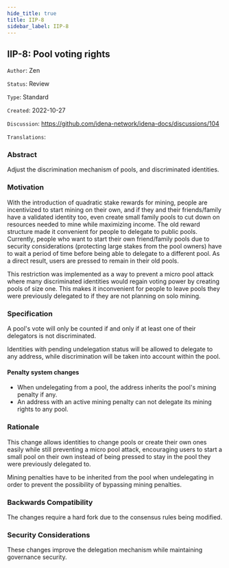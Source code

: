 ```yaml
---
hide_title: true
title: IIP-8
sidebar_label: IIP-8
---
```


## IIP-8: Pool voting rights

`Author`: Zen

`Status`: Review

`Type`: Standard

`Created`: 2022-10-27

`Discussion`: https://github.com/idena-network/idena-docs/discussions/104

`Translations`: 

### Abstract

Adjust the discrimination mechanism of pools, and discriminated identities.

### Motivation

With the introduction of quadratic stake rewards for mining, people are incentivized to start mining on their own, and if they and their friends/family have a validated identity too, even create small family pools to cut down on resources needed to mine while maximizing income.
The old reward structure made it convenient for people to delegate to public pools. Currently, people who want to start their own friend/family pools due to security considerations (protecting large stakes from the pool owners) have to wait a period of time before being able to delegate to a different pool. As a direct result, users are pressed to remain in their old pools.

This restriction was implemented as a way to prevent a micro pool attack where many discriminated identities would regain voting power by creating pools of size one.
This makes it inconvenient for people to leave pools they were previously delegated to if they are not planning on solo mining.

### Specification

A pool's vote will only be counted if and only if at least one of their delegators is not discriminated.

Identities with pending undelegation status will be allowed to delegate to any address, while discrimination will be taken into account within the pool.

#### Penalty system changes

- When undelegating from a pool, the address inherits the pool's mining penalty if any.    
- An address with an active mining penalty can not delegate its mining rights to any pool.     

### Rationale

This change allows identities to change pools or create their own ones easily while still preventing a micro pool attack, encouraging users to start a small pool on their own instead of being pressed to stay in the pool they were previously delegated to.

Mining penalties have to be inherited from the pool when undelegating in order to prevent the possibility of bypassing mining penalties.

### Backwards Compatibility

The changes require a hard fork due to the consensus rules being modified.

### Security Considerations

These changes improve the delegation mechanism while maintaining governance security.
